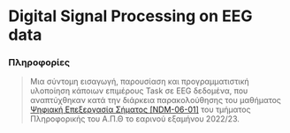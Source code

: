 # Digital Signal Processing on EEG data

### Πληροφορίες 
> Μια σύντομη εισαγωγή, παρουσίαση και προγραμματιστική υλοποίηση κάποιων επιμέρους Task σε EEG δεδομένα, που αναπτύχθηκαν κατά την διάρκεια παρακολούθησης του μαθήματος [Ψηφιακή Επεξεργασία Σήματος [NDM-06-01]](https://elearning.auth.gr/course/view.php?id=8136) του τμήματος Πληροφορικής του Α.Π.Θ το εαρινού εξαμήνου 2022/23.
